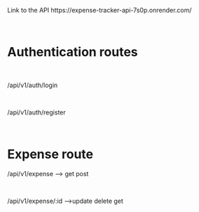 <p>Link to the API https://expense-tracker-api-7s0p.onrender.com/</p>
<br>
<h1>
  Authentication routes
</h1>
<br>
<p>/api/v1/auth/login</p><br><p>/api/v1/auth/register</p><br>
<h1>
  Expense route
</h1>
<p>/api/v1/expense --> get post</p>
<br>
<p>/api/v1/expense/:id -->update delete get</p>
